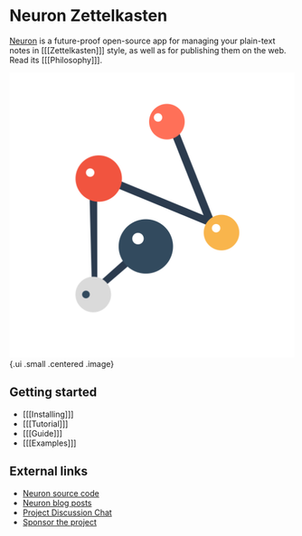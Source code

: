 # Neuron Zettelkasten

[Neuron](https://github.com/srid/neuron) is a future-proof open-source app for managing your plain-text notes in [[[Zettelkasten]]] style, as well as for publishing them on the web. Read its [[[Philosophy]]].

![Neuron logo](https://raw.githubusercontent.com/srid/neuron/master/assets/neuron.svg){.ui .small .centered .image}

## Getting started

* [[[Installing]]]
* [[[Tutorial]]]
* [[[Guide]]]
* [[[Examples]]]

## External links

* [Neuron source code](https://github.com/srid/neuron)
* [Neuron blog posts](https://www.srid.ca/neuron.html)
* [Project Discussion Chat](https://github.com/srid/neuron#discussion)
* [Sponsor the project](https://github.com/sponsors/srid)
